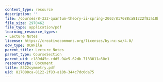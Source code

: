 ```yaml
---
content_type: resource
description: ''
file: /courses/8-322-quantum-theory-ii-spring-2003/817088ca81222f83a18b344c7dc0da75_8322symmetry.pdf
file_size: 2970462
file_type: application/pdf
learning_resource_types:
- Lecture Notes
license: https://creativecommons.org/licenses/by-nc-sa/4.0/
ocw_type: OCWFile
parent_title: Lecture Notes
parent_type: CourseSection
parent_uid: c189d45e-cdd5-94e5-62db-7183011a30e1
resourcetype: Document
title: 8322symmetry.pdf
uid: 817088ca-8122-2f83-a18b-344c7dc0da75
---
```

